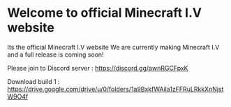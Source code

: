 # Welcome to official Minecraft I.V website
Its the official Minecraft I.V website
We are currently making Minecraft I.V and a full release is coming soon!

Please join to Discord server : https://discord.gg/awnRGCFpxK

Download build 1 : https://drive.google.com/drive/u/0/folders/1a9BxkfWAila1zFFRuLRkkXnNjstW9O4f
